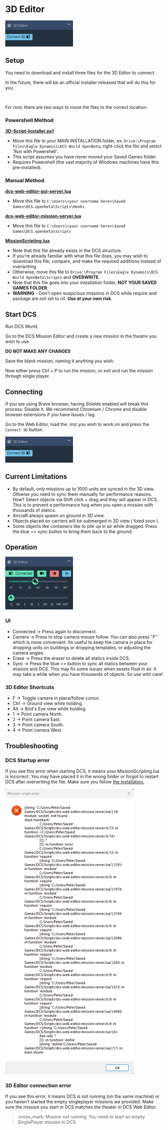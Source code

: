 # 3D Editor

![3deditor-panel](./images/3deditor-panel.png)

## Setup

You need to download and install three files for the 3D Editor to connect.

In the future, there will be an official installer released that will do this for you.

&nbsp;

For now, there are two ways to move the files to the correct location:

### Powershell Method

<a href="../scripts/3D-Script-Installer.ps1" download><b>3D-Script-Installer.ps1</b></a>

  - Move this file to your MAIN INSTALLATION folder, ex: `Drive:\Program Files\Eagle Dynamics\DCS World OpenBeta`, right-click the file and select 'Run with Powershell'.
  - This script assumes you have never moved your Saved Games folder.
  - Requires Powershell (the vast majority of Windows machines have this pre-installed).

### Manual Method

<a href="../scripts/dcs-web-editor-gui-server.lua" download><b>dcs-web-editor-gui-server.lua</b></a>

  - Move this file to `C:\Users\<your username here>\Saved Games\DCS.openbeta\Scripts\Hooks`


<a href="../scripts/dcs-web-editor-mission-server.lua" download><b>dcs-web-editor-mission-server.lua</b></a>

  - Move this file to `C:\Users\<your username here>\Saved Games\DCS.openbeta\Scripts`


<a href="../scripts/MissionScripting.lua" download><b>MissionScripting.lua</b></a>

  - Note that this file already exists in the DCS structure.
  - If you're already familiar with what this file does, you may wish to download this file, compare, and make the required additions instead of overwriting.
  - Otherwise, move this file to `Drive:\Program Files\Eagle Dynamics\DCS World OpenBeta\Scripts` and **OVERWRITE**.
  - Note that this file goes into your installation folder, **NOT YOUR SAVED GAMES FOLDER**.
  - **WARNING** - Don't open suspicious missions in DCS while require and package are not set to nil. **Use at your own risk**.



## Start DCS

Run DCS World.

Go to the DCS Mission Editor and create a new mission in the theatre you wish to use.

**DO NOT MAKE ANY CHANGES**

Save the blank mission, naming it anything you wish.

Now either press Ctrl + P to run the mission, or exit and run the mission through single player.


## Connecting

If you are using Brave browser, having Shields enabled will break this process. Disable it.
We recommend Chromium / Chrome and disable browser extensions if you have issues / lag.

Go to the Web Editor, load the .miz you wish to work on and press the `Connect 3D` button.

![3deditor-panel](./images/3deditor-panel.png)

## Current Limitations

 - By default, only missions up to 1000 units are synced in the 3D view. Othwise you need to sync them manually for performance reasons. How? Select objects via Shift click + drag and they will appear in DCS. This is to prevent a performance hog when you open a mission with thousands of statics.
 - Aircraft always spawn on ground in 3D view.
 - Objects placed on carriers will be submerged in 3D view ( fixed soon ).
 - Some objects like containers like to pile up in air while dragged. Press the blue >> sync button to bring them back to the ground.

## Operation

![3deditor-operation](./images/3deditor-operation.png)

### UI

 - Connected -> Press again to disconnect.
 - Camera -> Press to stop camera mouse follow. You can also press "F" which is more convenient. Its useful to keep the camera in place for dropping units on buildings or dropping templates, or adjusting the camera angles.
 - Erase -> Press the eraser to delete all statics inside DCS.
 - Sync -> Press the blue >> button to sync all statics between your mission and DCS. This may fix some issues when assets float in air. It may take a while when you have thousands of objects. So use with care!

### 3D Editor Shortcuts

- F -> Toggle camera in place/follow cursor.
- Ctrl -> Ground view while holding.
- Alt -> Bird's Eye view while holding.
- 1 -> Point camera North.
- 2 -> Point camera East.
- 3 -> Point camera South.
- 4 -> Point camera West.

## Troubleshooting

### DCS Startup error
If you see this error when starting DCS, it means your MissionScripting.lua is incorrect. You may have placed it in the wrong folder or forgot to restart DCS after overwriting the file. Make sure you follow [the installation.](#manual-method)

![3deditor-panel](./images/dcs-error.png)

### 3D Editor connection error
If you see this error, it means DCS is not running (on the same machine) or you haven't started the empty singleplayer missions we provided. Make sure the mission you start in DCS matches the theater in DCS Web Editor.
> :cross_mark: Mission not running. You need to start an empty SinglePlayer mission in DCS